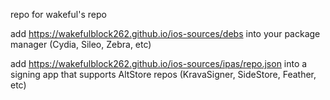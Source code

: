 repo for wakeful's repo

add https://wakefulblock262.github.io/ios-sources/debs into your package manager (Cydia, Sileo, Zebra, etc)

add https://wakefulblock262.github.io/ios-sources/ipas/repo.json into a signing app that supports AltStore repos (KravaSigner, SideStore, Feather, etc)
